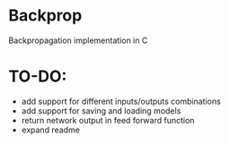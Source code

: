 # Backprop
Backpropagation implementation in C





# TO-DO:
* add support for different inputs/outputs combinations
* add support for saving and loading models
* return network output in feed forward function
* expand readme
